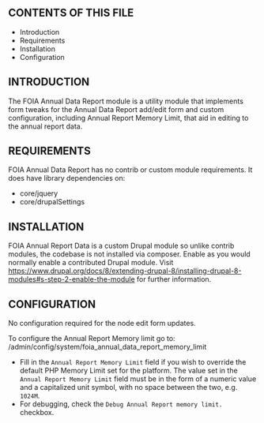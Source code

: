 CONTENTS OF THIS FILE
---------------------

 * Introduction
 * Requirements
 * Installation
 * Configuration


INTRODUCTION
------------

The FOIA Annual Data Report module is a utility module that implements form 
tweaks for the Annual Data Report add/edit form and custom configuration, 
including Annual Report Memory Limit, that aid in editing to the annual report 
data.


REQUIREMENTS
------------

FOIA Annual Data Report has no contrib or custom module requirements.
It does have library dependencies on:
 * core/jquery
 * core/drupalSettings


INSTALLATION
------------

FOIA Annual Report Data is a custom Drupal module so unlike contrib modules,
the codebase is not installed via composer. Enable as you would normally
enable a contributed Drupal module. Visit
https://www.drupal.org/docs/8/extending-drupal-8/installing-drupal-8-modules#s-step-2-enable-the-module
for further information.


CONFIGURATION
-------------

No configuration required for the node edit form updates.

To configure the Annual Report Memory limit go to:
/admin/config/system/foia_annual_data_report_memory_limit

 * Fill in the `Annual Report Memory Limit` field  if you wish to override the
default PHP Memory Limit set for the platform. The value set in the `Annual
Report Memory Limit` field must be in the form of a numeric value and a
capitalized unit symbol, with no space between the two, e.g. `1024M`.
 * For debugging, check the `Debug Annual Report memory limit.` checkbox.

